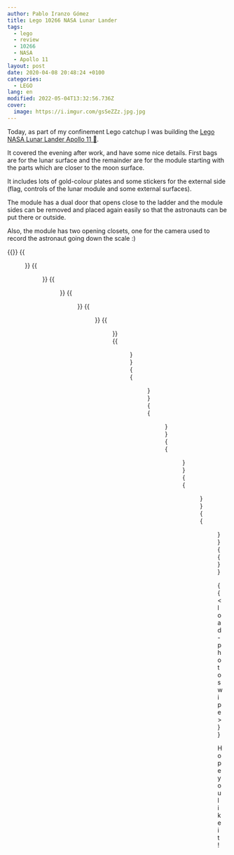 ```yaml
---
author: Pablo Iranzo Gómez
title: Lego 10266 NASA Lunar Lander
tags:
  - lego
  - review
  - 10266
  - NASA
  - Apollo 11
layout: post
date: 2020-04-08 20:48:24 +0100
categories:
  - LEGO
lang: en
modified: 2022-05-04T13:32:56.736Z
cover:
  image: https://i.imgur.com/gsSeZZz.jpg.jpg
---
```


Today, as part of my confinement Lego catchup I was building the [Lego NASA Lunar Lander Apollo 11
🛒](https://www.amazon.es/dp/B07G3WS3KV?tag=redken-21).

It covered the evening after work, and have some nice details. First bags are for the lunar surface and the remainder are for the module starting with the parts which are closer to the moon surface.

It includes lots of gold-colour plates and some stickers for the external side (flag, controls of the lunar module and some external surfaces).

The module has a dual door that opens close to the ladder and the module sides can be removed and placed again easily so that the astronauts can be put there or outside.

Also, the module has two opening closets, one for the camera used to record the astronaut going down the scale :)

{{<gallery>}}
{{<figure src="https://i.imgur.com/gsSeZZzt.jpg" link="https://i.imgur.com/gsSeZZz.jpg.jpg" alt="" >}}
{{<figure src="https://i.imgur.com/fa4ZdM7t.jpg" link="https://i.imgur.com/fa4ZdM7.jpg.jpg" alt="" >}}
{{<figure src="https://i.imgur.com/NZHtFcxt.jpg" link="https://i.imgur.com/NZHtFcx.jpg.jpg" alt="" >}}
{{<figure src="https://i.imgur.com/aMxspytt.jpg" link="https://i.imgur.com/aMxspyt.jpg.jpg" alt="" >}}
{{<figure src="https://i.imgur.com/6uX9XqOt.jpg" link="https://i.imgur.com/6uX9XqO.jpg.jpg" alt="" >}}
{{<figure src="https://i.imgur.com/17eqd2bt.jpg" link="https://i.imgur.com/17eqd2b.jpg.jpg" alt="" >}}
{{<figure src="https://i.imgur.com/sG3iafft.jpg" link="https://i.imgur.com/sG3iaff.jpg.jpg" alt="" >}}
{{<figure src="https://i.imgur.com/dnobzKUt.jpg" link="https://i.imgur.com/dnobzKU.jpg.jpg" alt="" >}}
{{<figure src="https://i.imgur.com/qpQUmj4t.jpg" link="https://i.imgur.com/qpQUmj4.jpg.jpg" alt="" >}}
{{<figure src="https://i.imgur.com/SWX5YWgt.jpg" link="https://i.imgur.com/SWX5YWg.jpg.jpg" alt="" >}}
{{<figure src="https://i.imgur.com/s5XWzOVt.jpg" link="https://i.imgur.com/s5XWzOV.jpg.jpg" alt="" >}}
{{<figure src="https://i.imgur.com/dpKCG25t.jpg" link="https://i.imgur.com/dpKCG25.jpg.jpg" alt="" >}}
{{</gallery>}}

{{< load-photoswipe >}}

Hope you like it!
